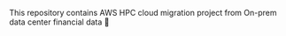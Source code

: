 This repository contains AWS HPC cloud migration project from On-prem data center financial data 👋

